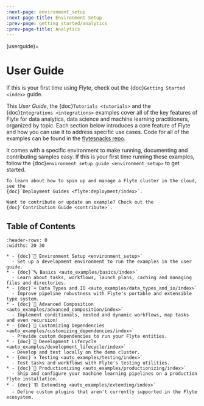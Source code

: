 ```yaml
---
:next-page: environment_setup
:next-page-title: Environment Setup
:prev-page: getting_started/analytics
:prev-page-title: Analytics
---
```


(userguide)=

# User Guide

If this is your first time using Flyte, check out the {doc}`Getting Started <index>` guide.

This _User Guide_, the {doc}`Tutorials <tutorials>` and the {doc}`Integrations <integrations>` examples cover all of
the key features of Flyte for data analytics, data science and machine learning practitioners, organized by topic. Each
section below introduces a core feature of Flyte and how you can use it to address specific use cases. Code for all
of the examples can be found in the [flytesnacks repo](https://github.com/flyteorg/flytesnacks).

It comes with a specific environment to make running, documenting
and contributing samples easy. If this is your first time running these examples, follow the
{doc}`environment setup guide <environment_setup>` to get started.

```{tip}
To learn about how to spin up and manage a Flyte cluster in the cloud, see the
{doc}`Deployment Guides <flyte:deployment/index>`.
```

```{note}
Want to contribute or update an example? Check out the {doc}`Contribution Guide <contribute>`.
```

## Table of Contents

```{list-table}
:header-rows: 0
:widths: 20 30

* - {doc}`🌳 Environment Setup <environment_setup>`
  - Set up a development environment to run the examples in the user guide.
* - {doc}`🔤 Basics <auto_examples/basics/index>`
  - Learn about tasks, workflows, launch plans, caching and managing files and directories.
* - {doc}`⌨️ Data Types and IO <auto_examples/data_types_and_io/index>`
  - Improve pipeline robustness with Flyte's portable and extensible type system.
* - {doc}`🔮 Advanced Composition <auto_examples/advanced_composition/index>`
  - Implement conditionals, nested and dynamic workflows, map tasks and even recursion!
* - {doc}`🧩 Customizing Dependencies <auto_examples/customizing_dependencies/index>`
  - Provide custom dependencies to run your Flyte entities.
* - {doc}`🏡 Development Lifecycle <auto_examples/development_lifecycle/index>`
  - Develop and test locally on the demo cluster.
* - {doc}`⚗️ Testing <auto_examples/testing/index>`
  - Test tasks and workflows with Flyte's testing utilities.
* - {doc}`🚢 Productionizing <auto_examples/productionizing/index>`
  - Ship and configure your machine learning pipelines on a production Flyte installation.
* - {doc}`🏗 Extending <auto_examples/extending/index>`
  - Define custom plugins that aren't currently supported in the Flyte ecosystem.
```
